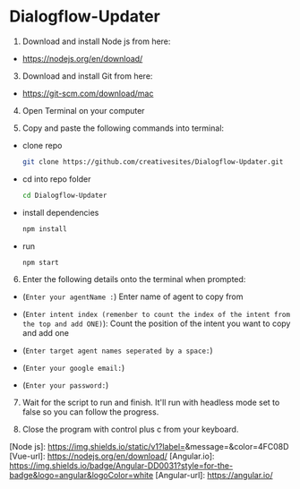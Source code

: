 # Dialogflow-Updater

1. Download and install Node js from here: 
* https://nodejs.org/en/download/

3. Download and install Git from here: 
* https://git-scm.com/download/mac

4. Open Terminal on your computer

5. Copy and paste the following commands into terminal:

* clone repo
  ```sh
  git clone https://github.com/creativesites/Dialogflow-Updater.git
  ```

* cd into repo folder
  ```sh
  cd Dialogflow-Updater
  ```


* install dependencies
  ```sh
  npm install
  ```

* run 
  ```sh
  npm start
  ```


6. Enter the following details onto the terminal when prompted:

- (`Enter your agentName :`)    Enter name of agent to copy from


- (`Enter intent index (remenber to count the index of the intent from the top and add ONE)`):   Count the position of the intent you want to copy and add one

- (`Enter target agent names seperated by a space:`)

- (`Enter your google email:`)

- (`Enter your password:`)


7. Wait for the script to run and finish. It'll run with headless mode set to false so you can follow the progress.

8. Close the program with control plus c from your keyboard. 


[Node js]: https://img.shields.io/static/v1?label=<Download Node js>&message=<Download Node js>&color=4FC08D 
[Vue-url]: https://nodejs.org/en/download/
[Angular.io]: https://img.shields.io/badge/Angular-DD0031?style=for-the-badge&logo=angular&logoColor=white
[Angular-url]: https://angular.io/
